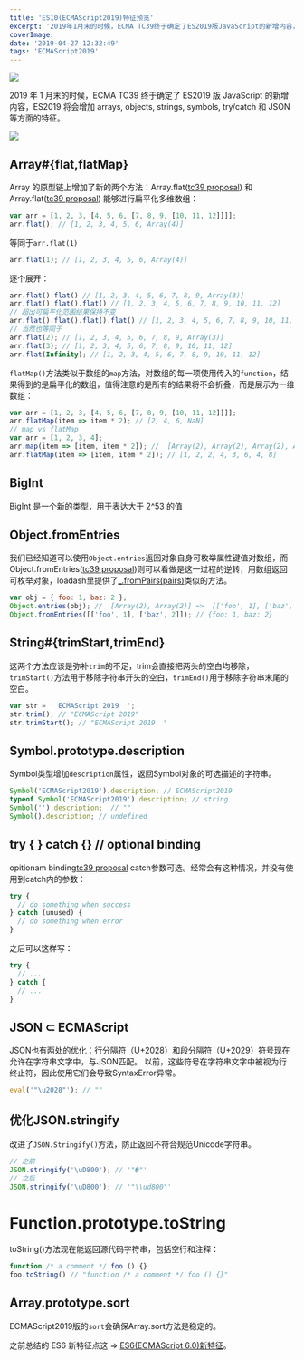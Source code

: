 ```yaml
---
title: 'ES10(ECMAScript2019)特征预览'
excerpt: '2019年1月末的时候，ECMA TC39终于确定了ES2019版JavaScript的新增内容，ES2019 将会增加arrays, objects, strings, symbols, try/catch 和 JSON 等方面的特征。'
coverImage:
date: '2019-04-27 12:32:49'
tags: 'ECMAScript2019'
---
```


![](https://assets.wuxinhua.com//blog/assets/es10/es2019.png)

2019 年 1 月末的时候，ECMA TC39 终于确定了 ES2019 版 JavaScript 的新增内容，ES2019 将会增加 arrays, objects, strings, symbols, try/catch 和 JSON 等方面的特征。

![](https://assets.wuxinhua.com//blog/assets/es10/mathias.png)

## Array#{flat,flatMap}

Array 的原型链上增加了新的两个方法：Array.flat([tc39 proposal](https://tc39.github.io/proposal-flatMap/)) 和 Array.flat([tc39 proposal](https://tc39.github.io/proposal-flatMap/#sec-Array.prototype.flat)) 能够进行扁平化多维数组：

```js
var arr = [1, 2, 3, [4, 5, 6, [7, 8, 9, [10, 11, 12]]]]; 
arr.flat(); // [1, 2, 3, 4, 5, 6, Array(4)]
```

等同于`arr.flat(1)`

```javascript
arr.flat(1); // [1, 2, 3, 4, 5, 6, Array(4)]
```

逐个展开：

```javascript
arr.flat().flat() // [1, 2, 3, 4, 5, 6, 7, 8, 9, Array(3)]
arr.flat().flat().flat() // [1, 2, 3, 4, 5, 6, 7, 8, 9, 10, 11, 12]
// 超出可扁平化范围结果保持不变
arr.flat().flat().flat().flat() // [1, 2, 3, 4, 5, 6, 7, 8, 9, 10, 11, 12]
// 当然也等同于
arr.flat(2); // [1, 2, 3, 4, 5, 6, 7, 8, 9, Array(3)]
arr.flat(3); // [1, 2, 3, 4, 5, 6, 7, 8, 9, 10, 11, 12]
arr.flat(Infinity); // [1, 2, 3, 4, 5, 6, 7, 8, 9, 10, 11, 12]
```

`flatMap()`方法类似于数组的`map`方法，对数组的每一项使用传入的`function`，结果得到的是扁平化的数组，值得注意的是所有的结果将不会折叠，而是展示为一维数组：

```js
var arr = [1, 2, 3, [4, 5, 6, [7, 8, 9, [10, 11, 12]]]]; 
arr.flatMap(item => item * 2); // [2, 4, 6, NaN]
// map vs flatMap
var arr = [1, 2, 3, 4];
arr.map(item => [item, item * 2]); //  [Array(2), Array(2), Array(2), Array(2)]
arr.flatMap(item => [item, item * 2]); // [1, 2, 2, 4, 3, 6, 4, 8]
```

## BigInt

BigInt 是一个新的类型，用于表达大于 2^53 的值

## Object.fromEntries

我们已经知道可以使用`Object.entries`返回对象自身可枚举属性键值对数组，而Object.fromEntries([tc39 proposal](https://github.com/tc39/proposal-object-from-entries))则可以看做是这一过程的逆转，用数组返回可枚举对象，loadash里提供了[_.fromPairs(pairs)](https://lodash.com/docs/4.17.11#fromPairs)类似的方法。

```js
var obj = { foo: 1, baz: 2 };
Object.entries(obj); //  [Array(2), Array(2)] =>  [['foo', 1], ['baz', 2]]
Object.fromEntries([['foo', 1], ['baz', 2]]); // {foo: 1, baz: 2}
```

## String#{trimStart,trimEnd}

这两个方法应该是弥补`trim`的不足，trim会直接把两头的空白均移除，`trimStart()`方法用于移除字符串开头的空白，`trimEnd()`用于移除字符串末尾的空白。

```js
var str = ' ECMAScript 2019  ';
str.trim(); // "ECMAScript 2019"
str.trimStart(); // "ECMAScript 2019  "
```

## Symbol.prototype.description

Symbol类型增加`description`属性，返回Symbol对象的可选描述的字符串。

```js
Symbol('ECMAScript2019').description; // ECMAScript2019
typeof Symbol('ECMAScript2019').description; // string
Symbol('').description;  // ""
Symbol().description; // undefined
```

## try { } catch {} // optional binding

opitionam binding[tc39 proposal](https://github.com/tc39/proposal-optional-catch-binding) catch参数可选。经常会有这种情况，并没有使用到catch内的参数：

```js
try {
  // do something when success
} catch (unused) {
  // do something when error
}

```

之后可以这样写：

```javascript
try {
  // ...
} catch {
  // ...
}
```

## JSON ⊂ ECMAScript

JSON也有两处的优化：行分隔符（U+2028）和段分隔符（U+2029）符号现在允许在字符串文字中，与JSON匹配。 以前，这些符号在字符串文字中被视为行终止符，因此使用它们会导致SyntaxError异常。

```javascript
eval('"\u2028"'); // ""
```

## 优化JSON.stringify

改进了`JSON.Stringify()`方法，防止返回不符合规范Unicode字符串。

```javascript
// 之前
JSON.stringify('\uD800'); // '"�"'
// 之后
JSON.stringify('\uD800'); // '"\\ud800"'
```

# Function.prototype.toString

toString()方法现在能返回源代码字符串，包括空行和注释：

```javascript
function /* a comment */ foo () {}
foo.toString() // "function /* a comment */ foo () {}"

```

## Array.prototype.sort

ECMAScript2019版的`sort`会确保Array.sort方法是稳定的。

之前总结的 ES6 新特征点这 => [ES6(ECMAScript 6.0)新特征](https://wuxinhua.com/2017/08/28/The-es6-features-learning-notes/)。
